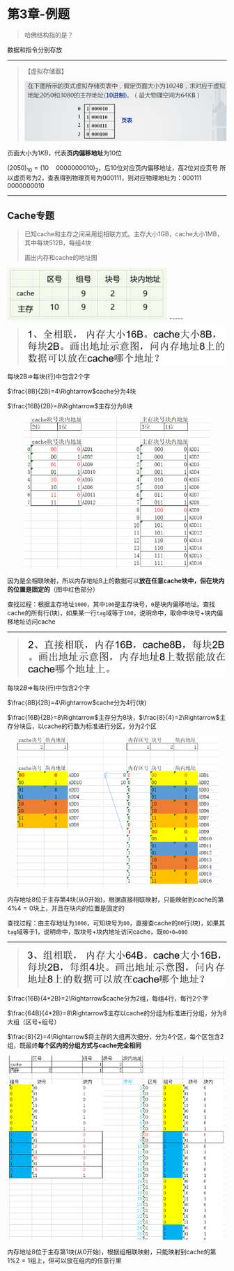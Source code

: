 # 第3章-例题

> 哈佛结构指的是？

数据和指令分别存放

-----

> 【虚拟存储器】
>
> <left>
>     <img src="./.assets/image-20200402144105058.png" alt="image-20200402144105058" style="zoom: 80%;"/>
> </left>

页面大小为$1KB$，代表**页内偏移地址**为10位

$(2050)_{10}=(10\quad 0000000010)_2$，后10位对应页内偏移地址，高2位对应页号
所以虚页号为2，查表得到物理页号为$000111$，则对应物理地址为：$000111\quad 0000000010$

-----

## Cache专题

> 已知cache和主存之间采用组相联方式。主存大小1GB，cache大小1MB，其中每块512B，每组4块
>
> 画出内存和cache的地址图

<left>
    <img src=".assets/image-20200527181026440.png" alt="image-20200527181026440" style="zoom:80%;" />
</left>
-----

> <left>
>     <img src=".assets/image-20200527161911112.png" alt="image-20200527161911112" style="zoom:50%;" />
> </left>

每块2B$\Rightarrow$每块(行)中包含2个字

$\frac{8B}{2B}=4\Rightarrow$cache分为4块

$\frac{16B}{2B}=8\Rightarrow$主存分为8块

<center>
    <img src=".assets/image-20200527162826885.png" alt="image-20200527162826885" style="zoom:67%;" />
</center>

因为是全相联映射，所以内存地址8上的数据可以**放在任意cache块中，但在块内的位置是固定的**（图中红色部分）

查找过程：根据主存地址`1000`，其中`100`是主存块号，`0`是块内偏移地址。查找cache的所有行(块)，如果某一行`tag`域等于`100`，说明命中，取命中块号+块内偏移地址访问cache

-----

> <left>
>     <img src=".assets/image-20200527164249648.png" alt="image-20200527164249648" style="zoom:50%;" />
> </left>

每块$2B\Rightarrow$每块(行)中包含2个字

$\frac{8B}{2B}=4\Rightarrow$cache分为4行(块)

$\frac{16B}{2B}=8\Rightarrow$主存分为8块，$\frac{8}{4}=2\Rightarrow$主存分块后，以cache的行数为标准进行分区，分为2个区

<center>
    <img src=".assets/image-20200527165112856.png" alt="image-20200527165112856" style="zoom:67%;" />
</center>

内存地址8位于主存第4块(从0开始)，根据直接相联映射，只能映射到cache的第$4\%4=0$块上，并且在块内的位置是固定的

查找过程：由主存地址为`1000`，可知块号为`00`，直接查cache的`00`行(块)，如果其`tag`域等于1，说明命中，取块号+块内地址访问cache，既`00+0=000`

-----

> <left>
>     <img src=".assets/image-20200527170524472.png" alt="image-20200527170524472" style="zoom:50%;" />
> </left>

$\frac{16B}{4*2B}=2\Rightarrow$cache分为2组，每组4行，每行2个字

$\frac{64B}{4*2B}=8\Rightarrow$主存以cache的分组为标准进行分组，分为8大组（区号+组号）

$\frac{8}{2}=4\Rightarrow$将主存的大组再次细分，分为4个区，每个区包含2组，既最终**每个区内的分组方式与cache完全相同**

<center>
    <img src=".assets/image-20200527173641931.png" alt="image-20200527173641931" style="zoom:67%;" />
</center>

内存地址8位于主存第1块(从0开始)，根据组相联映射，只能映射到cache的第$1\%2=1$组上，但可以放在组内的任意行里

